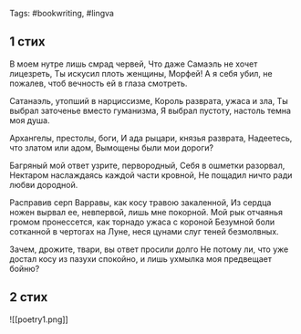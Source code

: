 Tags: #bookwriting, #lingva           
## 1 стих

В моем нутре лишь смрад червей,
Что даже Самаэль не хочет лицезреть,
Ты искусил плоть женщины, Морфей!
А я себя убил, не пожалев, чтоб вечность ей в глаза смотреть.

Сатанаэль, утопший в нарциссизме,
Король разврата, ужаса и зла,
Ты выбрал заточенье вместо гуманизма,
Я выбрал пустоту, настоль темна моя душа.

Архангелы, престолы, боги,
И ада рыцари, князья разврата,
Надеетесь, что златом или адом,
Вымощены были мои дороги?

Багряный мой ответ узрите, первородный,
Себя в ошметки разорвал,
Нектаром наслаждаясь каждой части кровной,
Не пощадил ничто ради любви дородной.

Расправив серп Варравы, как косу травою закаленной,
Из сердца ножен вырвал ее, невпервой, лишь мне покорной.
Мой рык отчаянья громом пронессется, как торнадо ужаса с короной
Безумной боли сотканной в чертогах на Луне, неся цунами слуг теней безмолвных.

Зачем, дрожите, твари, вы ответ просили долго
Не потому ли, что уже достал косу из пазухи спокойно, и лишь ухмылка моя предвещает бойню?

## 2 стих
![[poetry1.png]]